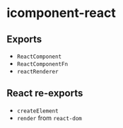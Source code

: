 # icomponent-react

## Exports

- `ReactComponent`
- `ReactComponentFn`
- `reactRenderer`

## React re-exports

- `createElement`
- `render` from `react-dom`
